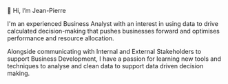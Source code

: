 👋 Hi, I’m Jean-Pierre

I'm an experienced Business Analyst with an interest in using data to drive calculated decision-making that pushes businesses forward and optimises performance and resource allocation. 

Alongside communicating with Internal and External Stakeholders to support Business Development, I have a passion for learning new tools and techniques to analyse and clean data to support data driven decision making. 
